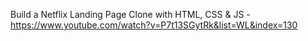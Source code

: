 Build a Netflix Landing Page Clone with HTML, CSS & JS - https://www.youtube.com/watch?v=P7t13SGytRk&list=WL&index=130

